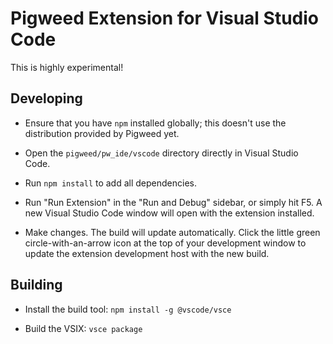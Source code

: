 # Pigweed Extension for Visual Studio Code

This is highly experimental!

## Developing

- Ensure that you have `npm` installed globally; this doesn't use the
  distribution provided by Pigweed yet.

- Open the `pigweed/pw_ide/vscode` directory directly in Visual Studio Code.

- Run `npm install` to add all dependencies.

- Run "Run Extension" in the "Run and Debug" sidebar, or simply hit F5. A new
  Visual Studio Code window will open with the extension installed.

- Make changes. The build will update automatically. Click the little green
  circle-with-an-arrow icon at the top of your development window to update
  the extension development host with the new build.

## Building

- Install the build tool: `npm install -g @vscode/vsce`

- Build the VSIX: `vsce package`
